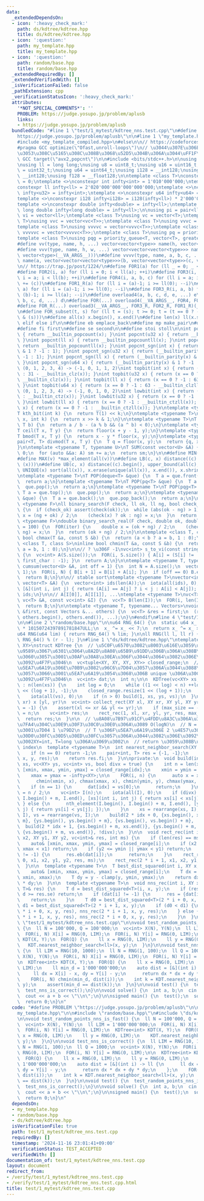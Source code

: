 ```yaml
---
data:
  _extendedDependsOn:
  - icon: ':heavy_check_mark:'
    path: ds/kdtree/kdtree.hpp
    title: ds/kdtree/kdtree.hpp
  - icon: ':question:'
    path: my_template.hpp
    title: my_template.hpp
  - icon: ':question:'
    path: random/base.hpp
    title: random/base.hpp
  _extendedRequiredBy: []
  _extendedVerifiedWith: []
  _isVerificationFailed: false
  _pathExtension: cpp
  _verificationStatusIcon: ':heavy_check_mark:'
  attributes:
    '*NOT_SPECIAL_COMMENTS*': ''
    PROBLEM: https://judge.yosupo.jp/problem/aplusb
    links:
    - https://judge.yosupo.jp/problem/aplusb
  bundledCode: "#line 1 \"test/1_mytest/kdtree_nns.test.cpp\"\n#define PROBLEM \"\
    https://judge.yosupo.jp/problem/aplusb\"\n\n#line 1 \"my_template.hpp\"\n#if defined(LOCAL)\n\
    #include <my_template_compiled.hpp>\n#else\n\n// https://codeforces.com/blog/entry/96344\n\
    #pragma GCC optimize(\"Ofast,unroll-loops\")\n// \u3044\u307E\u306E CF \u3060\u3068\
    \u3053\u308C\u5165\u308C\u308B\u3068\u52D5\u304B\u306A\u3044\uFF1F\n// #pragma\
    \ GCC target(\"avx2,popcnt\")\n\n#include <bits/stdc++.h>\n\nusing namespace std;\n\
    \nusing ll = long long;\nusing u8 = uint8_t;\nusing u16 = uint16_t;\nusing u32\
    \ = uint32_t;\nusing u64 = uint64_t;\nusing i128 = __int128;\nusing u128 = unsigned\
    \ __int128;\nusing f128 = __float128;\n\ntemplate <class T>\nconstexpr T infty\
    \ = 0;\ntemplate <>\nconstexpr int infty<int> = 1'010'000'000;\ntemplate <>\n\
    constexpr ll infty<ll> = 2'020'000'000'000'000'000;\ntemplate <>\nconstexpr u32\
    \ infty<u32> = infty<int>;\ntemplate <>\nconstexpr u64 infty<u64> = infty<ll>;\n\
    template <>\nconstexpr i128 infty<i128> = i128(infty<ll>) * 2'000'000'000'000'000'000;\n\
    template <>\nconstexpr double infty<double> = infty<ll>;\ntemplate <>\nconstexpr\
    \ long double infty<long double> = infty<ll>;\n\nusing pi = pair<ll, ll>;\nusing\
    \ vi = vector<ll>;\ntemplate <class T>\nusing vc = vector<T>;\ntemplate <class\
    \ T>\nusing vvc = vector<vc<T>>;\ntemplate <class T>\nusing vvvc = vector<vvc<T>>;\n\
    template <class T>\nusing vvvvc = vector<vvvc<T>>;\ntemplate <class T>\nusing\
    \ vvvvvc = vector<vvvvc<T>>;\ntemplate <class T>\nusing pq = priority_queue<T>;\n\
    template <class T>\nusing pqg = priority_queue<T, vector<T>, greater<T>>;\n\n\
    #define vv(type, name, h, ...) vector<vector<type>> name(h, vector<type>(__VA_ARGS__))\n\
    #define vvv(type, name, h, w, ...) vector<vector<vector<type>>> name(h, vector<vector<type>>(w,\
    \ vector<type>(__VA_ARGS__)))\n#define vvvv(type, name, a, b, c, ...) \\\n  vector<vector<vector<vector<type>>>>\
    \ name(a, vector<vector<vector<type>>>(b, vector<vector<type>>(c, vector<type>(__VA_ARGS__))))\n\
    \n// https://trap.jp/post/1224/\n#define FOR1(a) for (ll _ = 0; _ < ll(a); ++_)\n\
    #define FOR2(i, a) for (ll i = 0; i < ll(a); ++i)\n#define FOR3(i, a, b) for (ll\
    \ i = a; i < ll(b); ++i)\n#define FOR4(i, a, b, c) for (ll i = a; i < ll(b); i\
    \ += (c))\n#define FOR1_R(a) for (ll i = (a)-1; i >= ll(0); --i)\n#define FOR2_R(i,\
    \ a) for (ll i = (a)-1; i >= ll(0); --i)\n#define FOR3_R(i, a, b) for (ll i =\
    \ (b)-1; i >= ll(a); --i)\n#define overload4(a, b, c, d, e, ...) e\n#define overload3(a,\
    \ b, c, d, ...) d\n#define FOR(...) overload4(__VA_ARGS__, FOR4, FOR3, FOR2, FOR1)(__VA_ARGS__)\n\
    #define FOR_R(...) overload3(__VA_ARGS__, FOR3_R, FOR2_R, FOR1_R)(__VA_ARGS__)\n\
    \n#define FOR_subset(t, s) for (ll t = (s); t >= 0; t = (t == 0 ? -1 : (t - 1)\
    \ & (s)))\n#define all(x) x.begin(), x.end()\n#define len(x) ll(x.size())\n#define\
    \ elif else if\n\n#define eb emplace_back\n#define mp make_pair\n#define mt make_tuple\n\
    #define fi first\n#define se second\n\n#define stoi stoll\n\nint popcnt(int x)\
    \ { return __builtin_popcount(x); }\nint popcnt(u32 x) { return __builtin_popcount(x);\
    \ }\nint popcnt(ll x) { return __builtin_popcountll(x); }\nint popcnt(u64 x) {\
    \ return __builtin_popcountll(x); }\nint popcnt_sgn(int x) { return (__builtin_parity(x)\
    \ & 1 ? -1 : 1); }\nint popcnt_sgn(u32 x) { return (__builtin_parity(x) & 1 ?\
    \ -1 : 1); }\nint popcnt_sgn(ll x) { return (__builtin_parity(x) & 1 ? -1 : 1);\
    \ }\nint popcnt_sgn(u64 x) { return (__builtin_parity(x) & 1 ? -1 : 1); }\n//\
    \ (0, 1, 2, 3, 4) -> (-1, 0, 1, 1, 2)\nint topbit(int x) { return (x == 0 ? -1\
    \ : 31 - __builtin_clz(x)); }\nint topbit(u32 x) { return (x == 0 ? -1 : 31 -\
    \ __builtin_clz(x)); }\nint topbit(ll x) { return (x == 0 ? -1 : 63 - __builtin_clzll(x));\
    \ }\nint topbit(u64 x) { return (x == 0 ? -1 : 63 - __builtin_clzll(x)); }\n//\
    \ (0, 1, 2, 3, 4) -> (-1, 0, 1, 0, 2)\nint lowbit(int x) { return (x == 0 ? -1\
    \ : __builtin_ctz(x)); }\nint lowbit(u32 x) { return (x == 0 ? -1 : __builtin_ctz(x));\
    \ }\nint lowbit(ll x) { return (x == 0 ? -1 : __builtin_ctzll(x)); }\nint lowbit(u64\
    \ x) { return (x == 0 ? -1 : __builtin_ctzll(x)); }\n\ntemplate <typename T>\n\
    T kth_bit(int k) {\n  return T(1) << k;\n}\ntemplate <typename T>\nbool has_kth_bit(T\
    \ x, int k) {\n  return x >> k & 1;\n}\n\ntemplate <typename T>\nT floor(T a,\
    \ T b) {\n  return a / b - (a % b && (a ^ b) < 0);\n}\ntemplate <typename T>\n\
    T ceil(T x, T y) {\n  return floor(x + y - 1, y);\n}\ntemplate <typename T>\n\
    T bmod(T x, T y) {\n  return x - y * floor(x, y);\n}\ntemplate <typename T>\n\
    pair<T, T> divmod(T x, T y) {\n  T q = floor(x, y);\n  return {q, x - q * y};\n\
    }\n\ntemplate <typename T, typename U>\nT SUM(const vector<U> &A) {\n  T sm =\
    \ 0;\n  for (auto &&a: A) sm += a;\n  return sm;\n}\n\n#define MIN(v) *min_element(all(v))\n\
    #define MAX(v) *max_element(all(v))\n#define LB(c, x) distance((c).begin(), lower_bound(all(c),\
    \ (x)))\n#define UB(c, x) distance((c).begin(), upper_bound(all(c), (x)))\n#define\
    \ UNIQUE(x) sort(all(x)), x.erase(unique(all(x)), x.end()), x.shrink_to_fit()\n\
    \ntemplate <typename T>\nT POP(deque<T> &que) {\n  T a = que.front();\n  que.pop_front();\n\
    \  return a;\n}\ntemplate <typename T>\nT POP(pq<T> &que) {\n  T a = que.top();\n\
    \  que.pop();\n  return a;\n}\ntemplate <typename T>\nT POP(pqg<T> &que) {\n \
    \ T a = que.top();\n  que.pop();\n  return a;\n}\ntemplate <typename T>\nT POP(vc<T>\
    \ &que) {\n  T a = que.back();\n  que.pop_back();\n  return a;\n}\n\ntemplate\
    \ <typename F>\nll binary_search(F check, ll ok, ll ng, bool check_ok = true)\
    \ {\n  if (check_ok) assert(check(ok));\n  while (abs(ok - ng) > 1) {\n    auto\
    \ x = (ng + ok) / 2;\n    (check(x) ? ok : ng) = x;\n  }\n  return ok;\n}\ntemplate\
    \ <typename F>\ndouble binary_search_real(F check, double ok, double ng, int iter\
    \ = 100) {\n  FOR(iter) {\n    double x = (ok + ng) / 2;\n    (check(x) ? ok :\
    \ ng) = x;\n  }\n  return (ok + ng) / 2;\n}\n\ntemplate <class T, class S>\ninline\
    \ bool chmax(T &a, const S &b) {\n  return (a < b ? a = b, 1 : 0);\n}\ntemplate\
    \ <class T, class S>\ninline bool chmin(T &a, const S &b) {\n  return (a > b ?\
    \ a = b, 1 : 0);\n}\n\n// ? \u306F -1\nvc<int> s_to_vi(const string &S, char first_char)\
    \ {\n  vc<int> A(S.size());\n  FOR(i, S.size()) { A[i] = (S[i] != '?' ? S[i] -\
    \ first_char : -1); }\n  return A;\n}\n\ntemplate <typename T, typename U>\nvector<T>\
    \ cumsum(vector<U> &A, int off = 1) {\n  int N = A.size();\n  vector<T> B(N +\
    \ 1);\n  FOR(i, N) { B[i + 1] = B[i] + A[i]; }\n  if (off == 0) B.erase(B.begin());\n\
    \  return B;\n}\n\n// stable sort\ntemplate <typename T>\nvector<int> argsort(const\
    \ vector<T> &A) {\n  vector<int> ids(len(A));\n  iota(all(ids), 0);\n  sort(all(ids),\
    \ [&](int i, int j) { return (A[i] == A[j] ? i < j : A[i] < A[j]); });\n  return\
    \ ids;\n}\n\n// A[I[0]], A[I[1]], ...\ntemplate <typename T>\nvc<T> rearrange(const\
    \ vc<T> &A, const vc<int> &I) {\n  vc<T> B(len(I));\n  FOR(i, len(I)) B[i] = A[I[i]];\n\
    \  return B;\n}\n\ntemplate <typename T, typename... Vectors>\nvoid concat(vc<T>\
    \ &first, const Vectors &... others) {\n  vc<T> &res = first;\n  (res.insert(res.end(),\
    \ others.begin(), others.end()), ...);\n}\n#endif\n#line 4 \"test/1_mytest/kdtree_nns.test.cpp\"\
    \n\n#line 2 \"random/base.hpp\"\n\nu64 RNG_64() {\n  static u64 x_ = u64(chrono::duration_cast<chrono::nanoseconds>(chrono::high_resolution_clock::now().time_since_epoch()).count())\
    \ * 10150724397891781847ULL;\n  x_ ^= x_ << 7;\n  return x_ ^= x_ >> 9;\n}\n\n\
    u64 RNG(u64 lim) { return RNG_64() % lim; }\n\nll RNG(ll l, ll r) { return l +\
    \ RNG_64() % (r - l); }\n#line 1 \"ds/kdtree/kdtree.hpp\"\ntemplate <typename\
    \ XY>\nstruct KDTree {\n  // \u5C0F\u6570\u3082\u8003\u616E\u3059\u308B\u3068\u3001\
    \u9589\u3067\u6301\u3064\u8A2D\u8A08\u65B9\u91DD\u306B\u306A\u308B\u3002\u305F\
    \u3060\u3057\u3001\u30AF\u30A8\u30EA\u306F\u3044\u3064\u3082\u306E\u534A\u958B\
    \u3092\u4F7F\u3046\n  vc<tuple<XY, XY, XY, XY>> closed_range;\n  // \u540C\u3058\
    \u5EA7\u6A19\u306E\u70B9\u3082\u96C6\u7D04\u3057\u306A\u3044\u3088\u3046\u306B\
    \u3057\u3066\u3001\u5EA7\u6A19\u3054\u3068\u306B unique \u306A\u30C7\u30FC\u30BF\
    \u3092\u4F7F\u3046\n  vc<int> dat;\n  int n;\n\n  KDTree(vc<XY> xs, vc<XY> ys)\
    \ : n(len(xs)) {\n    int log = 0;\n    while ((1 << log) < n) ++log;\n    dat.assign(1\
    \ << (log + 1), -1);\n    closed_range.resize(1 << (log + 1));\n    vc<int> vs(n);\n\
    \    iota(all(vs), 0);\n    if (n > 0) build(1, xs, ys, vs);\n  }\n\n  // [xl,\
    \ xr) x [yl, yr)\n  vc<int> collect_rect(XY xl, XY xr, XY yl, XY yr, int max_size\
    \ = -1) {\n    assert(xl <= xr && yl <= yr);\n    if (max_size == -1) max_size\
    \ = n;\n    vc<int> res;\n    rect_rec(1, xl, xr, yl, yr, res, max_size);\n  \
    \  return res;\n  }\n\n  // \u8A08\u7B97\u91CF\u4FDD\u8A3C\u306A\u3057\u3001\u70B9\
    \u7FA4\u304C\u30E9\u30F3\u30C0\u30E0\u306A\u3089 O(logN)\n  // N = Q = 10^5 \u3067\
    \u3001\u7D04 1 \u79D2\n  // T \u306F\u5EA7\u6A19\u306E 2 \u4E57\u304C\u30AA\u30FC\
    \u30D0\u30FC\u30D5\u30ED\u30FC\u3057\u306A\u3044\u3082\u306E\u3092\u4F7F\u3046\
    \u3002XY=int, T=long \u306A\u3069\u3002\n  // return \u3059\u308B\u306E\u306F\
    \ index\n  template <typename T>\n  int nearest_neighbor_search(XY x, XY y) {\n\
    \    if (n == 0) return -1;\n    pair<int, T> res = {-1, -1};\n    nns_rec(1,\
    \ x, y, res);\n    return res.fi;\n  }\n\nprivate:\n  void build(int idx, vc<XY>\
    \ xs, vc<XY> ys, vc<int> vs, bool divx = true) {\n    int n = len(xs);\n    auto&\
    \ [xmin, xmax, ymin, ymax] = closed_range[idx];\n    xmin = ymin = infty<XY>;\n\
    \    xmax = ymax = -infty<XY>;\n\n    FOR(i, n) {\n      auto x = xs[i], y = ys[i];\n\
    \      chmin(xmin, x), chmax(xmax, x), chmin(ymin, y), chmax(ymax, y);\n    }\n\
    \    if (n == 1) {\n      dat[idx] = vs[0];\n      return;\n    }\n\n    int m\
    \ = n / 2;\n    vc<int> I(n);\n    iota(all(I), 0);\n    if (divx) {\n      nth_element(I.begin(),\
    \ I.begin() + m, I.end(), [xs](int i, int j) { return xs[i] < xs[j]; });\n   \
    \ } else {\n      nth_element(I.begin(), I.begin() + m, I.end(), [ys](int i, int\
    \ j) { return ys[i] < ys[j]; });\n    }\n    xs = rearrange(xs, I), ys = rearrange(ys,\
    \ I), vs = rearrange(vs, I);\n    build(2 * idx + 0, {xs.begin(), xs.begin() +\
    \ m}, {ys.begin(), ys.begin() + m}, {vs.begin(), vs.begin() + m}, !divx);\n  \
    \  build(2 * idx + 1, {xs.begin() + m, xs.end()}, {ys.begin() + m, ys.end()},\
    \ {vs.begin() + m, vs.end()}, !divx);\n  }\n\n  void rect_rec(int i, XY x1, XY\
    \ x2, XY y1, XY y2, vc<int>& res, int ms) {\n    if (len(res) == ms) return;\n\
    \    auto& [xmin, xmax, ymin, ymax] = closed_range[i];\n    if (x2 <= xmin ||\
    \ xmax < x1) return;\n    if (y2 <= ymin || ymax < y1) return;\n    if (dat[i]\
    \ != -1) {\n      res.eb(dat[i]);\n      return;\n    }\n    rect_rec(2 * i +\
    \ 0, x1, x2, y1, y2, res, ms);\n    rect_rec(2 * i + 1, x1, x2, y1, y2, res, ms);\n\
    \  }\n\n  template <typename T>\n  T best_dist_squared(int i, XY x, XY y) {\n\
    \    auto& [xmin, xmax, ymin, ymax] = closed_range[i];\n    T dx = x - clamp(x,\
    \ xmin, xmax);\n    T dy = y - clamp(y, ymin, ymax);\n    return dx * dx + dy\
    \ * dy;\n  }\n\n  template <typename T>\n  void nns_rec(int i, XY x, XY y, pair<int,\
    \ T>& res) {\n    T d = best_dist_squared<T>(i, x, y);\n    if (res.fi != -1 &&\
    \ d >= res.se) return;\n    if (dat[i] != -1) {\n      res = {dat[i], d};\n  \
    \    return;\n    }\n    T d0 = best_dist_squared<T>(2 * i + 0, x, y);\n    T\
    \ d1 = best_dist_squared<T>(2 * i + 1, x, y);\n    if (d0 < d1) {\n      nns_rec(2\
    \ * i + 0, x, y, res), nns_rec(2 * i + 1, x, y, res);\n    } else {\n      nns_rec(2\
    \ * i + 1, x, y, res), nns_rec(2 * i + 0, x, y, res);\n    }\n  }\n};\n#line 7\
    \ \"test/1_mytest/kdtree_nns.test.cpp\"\n\nvoid test_random_points_nns_is_fast()\
    \ {\n  ll N = 100'000, Q = 100'000;\n  vc<int> X(N), Y(N);\n  ll LIM = 1'000'000'000;\n\
    \  FOR(i, N) X[i] = RNG(0, LIM);\n  FOR(i, N) Y[i] = RNG(0, LIM);\n  KDTree<int>\
    \ KDT(X, Y);\n  FOR(Q) {\n    ll x = RNG(0, LIM);\n    ll y = RNG(0, LIM);\n \
    \   KDT.nearest_neighbor_search<ll>(x, y);\n  }\n}\n\nvoid test_nns_is_correct()\
    \ {\n  ll LIM = RNG(10, 1000);\n  ll N = RNG(1, 100);\n  ll Q = 1000;\n  vc<int>\
    \ X(N), Y(N);\n  FOR(i, N) X[i] = RNG(0, LIM);\n  FOR(i, N) Y[i] = RNG(0, LIM);\n\
    \n  KDTree<int> KDT(X, Y);\n  FOR(Q) {\n    ll x = RNG(0, LIM);\n    ll y = RNG(0,\
    \ LIM);\n    ll min_d = 1'000'000'000;\n    auto dist = [&](int i) -> ll {\n \
    \     ll dx = X[i] - x, dy = Y[i] - y;\n      return dx * dx + dy * dy;\n    };\n\
    \    FOR(i, N) chmin(min_d, dist(i));\n    int k = KDT.nearest_neighbor_search<ll>(x,\
    \ y);\n    assert(min_d == dist(k));\n  }\n}\n\nvoid test() {\n  test_random_points_nns_is_fast();\n\
    \  test_nns_is_correct();\n}\n\nvoid solve() {\n  int a, b;\n  cin >> a >> b;\n\
    \  cout << a + b << \"\\n\";\n}\n\nsigned main() {\n  test();\n  solve();\n\n\
    \  return 0;\n}\n"
  code: "#define PROBLEM \"https://judge.yosupo.jp/problem/aplusb\"\n\n#include \"\
    my_template.hpp\"\n\n#include \"random/base.hpp\"\n#include \"ds/kdtree/kdtree.hpp\"\
    \n\nvoid test_random_points_nns_is_fast() {\n  ll N = 100'000, Q = 100'000;\n\
    \  vc<int> X(N), Y(N);\n  ll LIM = 1'000'000'000;\n  FOR(i, N) X[i] = RNG(0, LIM);\n\
    \  FOR(i, N) Y[i] = RNG(0, LIM);\n  KDTree<int> KDT(X, Y);\n  FOR(Q) {\n    ll\
    \ x = RNG(0, LIM);\n    ll y = RNG(0, LIM);\n    KDT.nearest_neighbor_search<ll>(x,\
    \ y);\n  }\n}\n\nvoid test_nns_is_correct() {\n  ll LIM = RNG(10, 1000);\n  ll\
    \ N = RNG(1, 100);\n  ll Q = 1000;\n  vc<int> X(N), Y(N);\n  FOR(i, N) X[i] =\
    \ RNG(0, LIM);\n  FOR(i, N) Y[i] = RNG(0, LIM);\n\n  KDTree<int> KDT(X, Y);\n\
    \  FOR(Q) {\n    ll x = RNG(0, LIM);\n    ll y = RNG(0, LIM);\n    ll min_d =\
    \ 1'000'000'000;\n    auto dist = [&](int i) -> ll {\n      ll dx = X[i] - x,\
    \ dy = Y[i] - y;\n      return dx * dx + dy * dy;\n    };\n    FOR(i, N) chmin(min_d,\
    \ dist(i));\n    int k = KDT.nearest_neighbor_search<ll>(x, y);\n    assert(min_d\
    \ == dist(k));\n  }\n}\n\nvoid test() {\n  test_random_points_nns_is_fast();\n\
    \  test_nns_is_correct();\n}\n\nvoid solve() {\n  int a, b;\n  cin >> a >> b;\n\
    \  cout << a + b << \"\\n\";\n}\n\nsigned main() {\n  test();\n  solve();\n\n\
    \  return 0;\n}\n"
  dependsOn:
  - my_template.hpp
  - random/base.hpp
  - ds/kdtree/kdtree.hpp
  isVerificationFile: true
  path: test/1_mytest/kdtree_nns.test.cpp
  requiredBy: []
  timestamp: '2024-11-16 23:01:41+09:00'
  verificationStatus: TEST_ACCEPTED
  verifiedWith: []
documentation_of: test/1_mytest/kdtree_nns.test.cpp
layout: document
redirect_from:
- /verify/test/1_mytest/kdtree_nns.test.cpp
- /verify/test/1_mytest/kdtree_nns.test.cpp.html
title: test/1_mytest/kdtree_nns.test.cpp
---
```

